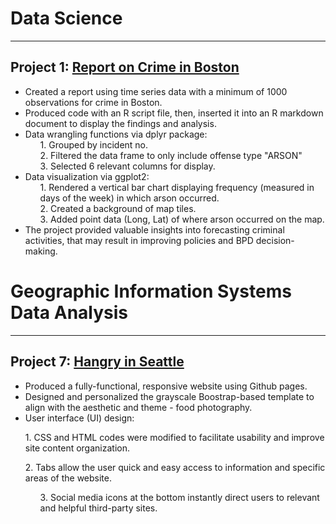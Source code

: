 # Data Science
***
## Project 1: **[Report on Crime in Boston](https://richdait.github.io/Extra-Credit---Crime-in-Boston/)**
* Created a report using time series data with a minimum of 1000 observations for crime in Boston.
* Produced code with an R script file, then, inserted it into an R markdown document to display the findings and analysis.
* Data wrangling functions via dplyr package:
  <ul> 1. Grouped by incident no. </ul>
  <ul> 2. Filtered the data frame to only include offense type "ARSON" </ul>
  <ul> 3. Selected 6 relevant columns for display. </ul>
* Data visualization via ggplot2:
  <ul> 1. Rendered a vertical bar chart displaying frequency (measured in days of the week) in which arson occurred. </ul>
  <ul> 2. Created a background of map tiles.</ul>
  <ul> 3. Added point data (Long, Lat) of where arson occurred on the map.</ul>
* The project provided valuable insights into forecasting criminal activities, that may result in improving policies and BPD decision-making.

# Geographic Information Systems Data Analysis
***
## Project 7: **[Hangry in Seattle](https://richdait.github.io/)**
* Produced a fully-functional, responsive website using Github pages.
* Designed and personalized the grayscale Boostrap-based template to align with the aesthetic and theme - food photography.
* User interface (UI) design:
<ul> 1. CSS and HTML codes were modified to facilitate usability and improve site content organization. </ul>
<ul> 2. Tabs allow the user quick and easy access to information and specific areas of the website.
<ul> 3. Social media icons at the bottom instantly direct users to relevant and helpful third-party sites. 
